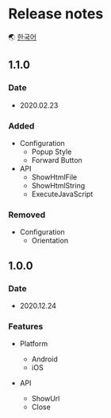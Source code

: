 # Release notes

🌏 [한국어](ReleaseNotes.md)

## 1.1.0

### Date

* 2020.02.23

### Added

* Configuration
    * Popup Style
    * Forward Button
* API
    * ShowHtmlFile
    * ShowHtmlString
    * ExecuteJavaScript

### Removed

* Configuration
    * Orientation

## 1.0.0

### Date

* 2020.12.24

### Features

* Platform 
    * Android
    * iOS

* API
    * ShowUrl
    * Close 
